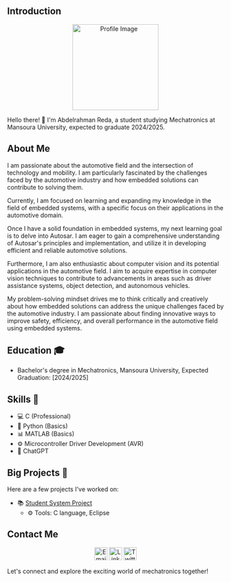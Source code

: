 ## Introduction

<div align="center">
  <img src="https://media.licdn.com/dms/image/C4E03AQG3sJra1OqboQ/profile-displayphoto-shrink_800_800/0/1633002608874?e=1694649600&v=beta&t=qpbKzfOzYmP9LUmJaF1qIlpgkr-f5tlIO22ImwVtbj4" alt="Profile Image" width="200" height="200">
</div>

Hello there! 👋 I'm Abdelrahman Reda, a student studying Mechatronics at Mansoura University, expected to graduate 2024/2025.

## About Me

I am passionate about the automotive field and the intersection of technology and mobility. I am particularly fascinated by the challenges faced by the automotive industry and how embedded solutions can contribute to solving them.

Currently, I am focused on learning and expanding my knowledge in the field of embedded systems, with a specific focus on their applications in the automotive domain.

Once I have a solid foundation in embedded systems, my next learning goal is to delve into Autosar. I am eager to gain a comprehensive understanding of Autosar's principles and implementation, and utilize it in developing efficient and reliable automotive solutions.

Furthermore, I am also enthusiastic about computer vision and its potential applications in the automotive field. I aim to acquire expertise in computer vision techniques to contribute to advancements in areas such as driver assistance systems, object detection, and autonomous vehicles.

My problem-solving mindset drives me to think critically and creatively about how embedded solutions can address the unique challenges faced by the automotive industry. I am passionate about finding innovative ways to improve safety, efficiency, and overall performance in the automotive field using embedded systems.

## Education 🎓

- Bachelor's degree in Mechatronics, Mansoura University, Expected Graduation: [2024/2025]

## Skills 🚀

- 💻 C (Professional)
- 🐍 Python (Basics)
- 📊 MATLAB (Basics)
- ⚙️ Microcontroller Driver Development (AVR)
- 🤖 ChatGPT

## Big Projects 🚀

Here are a few projects I've worked on:

- 📚 [Student System Project]([https://github.com/your-username/student-system-repo](https://github.com/abdelrahman1532001/Mastering_Embedded_Systems/tree/master/First_Term/FinalProjects/CLanguage_FinalProject_StudentSys))
    - ⚙️ Tools: C language, Eclipse

## Contact Me

<div align="center">
  <a href="mailto:your-email@example.com"><img src="email-icon.png" alt="Email" width="30" height="30"></a>
  <a href="https://www.linkedin.com/in/your-profile"><img src="linkedin-icon.png" alt="LinkedIn" width="30" height="30"></a>
  <a href="https://twitter.com/your-handle"><img src="twitter-icon.png" alt="Twitter" width="30" height="30"></a>
</div>

Let's connect and explore the exciting world of mechatronics together!

